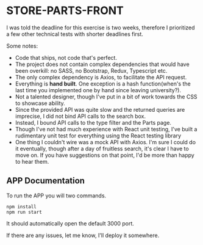 # STORE-PARTS-FRONT

I was told the deadline for this exercise is two weeks, therefore I prioritized a few other technical tests with shorter deadlines first.

Some notes:

- Code that ships, not code that's perfect.
- The project does not contain complex dependencies that would have been overkill: no SASS, no Bootstrap, Redux, Typescript etc.
- The only complex dependency is Axios, to facilitate the API request.
- Everything is **hand built**. One exception is a hash function(when's the last time you implemented one by hand since leaving university?).
- Not a talented designer, though I've put in a bit of work towards the CSS to showcase ability.
- Since the provided API was quite slow and the returned queries are imprecise, I did not bind API calls to the search box. 
- Instead, I bound API calls to the type filter and the Parts page.
- Though I've not had much experience with React unit testing, I've built a rudimentary unit test for everything using the React testing library
- One thing I couldn't wire was a mock API with Axios. I'm sure I could do it eventually, though after a day of fruitless search, it's clear I have to move on. If you have suggestions on that point, I'd be more than happy to hear them.

## APP Documentation

To run the APP you will two commands.

```
npm install
npm run start
```

It should automatically open the default 3000 port. 

If there are any issues, let me know, I'll deploy it somewhere.
